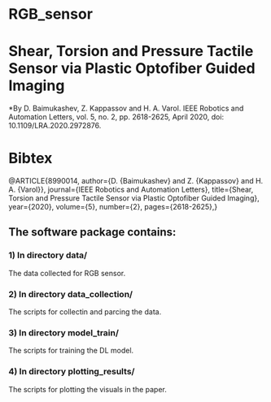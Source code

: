 # RGB_sensor
# Shear, Torsion and Pressure Tactile Sensor via Plastic Optofiber Guided Imaging 

*By D. Baimukashev, Z. Kappassov and H. A. Varol. IEEE Robotics and Automation Letters, vol. 5, no. 2, pp. 2618-2625, April 2020, doi: 10.1109/LRA.2020.2972876.


# Bibtex
@ARTICLE{8990014,
  author={D. {Baimukashev} and Z. {Kappassov} and H. A. {Varol}},
  journal={IEEE Robotics and Automation Letters}, 
  title={Shear, Torsion and Pressure Tactile Sensor via Plastic Optofiber Guided Imaging}, 
  year={2020},
  volume={5},
  number={2},
  pages={2618-2625},}

## The software package contains:

### 1) In directory data/

The data collected for RGB sensor. 

### 2) In directory data_collection/

The scripts for collectin and parcing the data. 

### 3) In directory model_train/

The scripts for training the DL model.

### 4) In directory plotting_results/

The scripts for plotting the visuals in the paper. 
